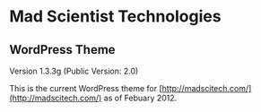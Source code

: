 # Mad Scientist Technologies
## WordPress Theme
Version 1.3.3g (Public Version: 2.0)

This is the current WordPress theme for [http://madscitech.com/](http://madscitech.com/) as of Febuary 2012.